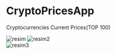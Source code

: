# CryptoPricesApp
  Cryptocurrencies Current Prices(TOP 100)<br/>
  
![resim](https://user-images.githubusercontent.com/104012238/205622829-6a6ade00-6492-48d5-a2f7-6cf0dc317880.jpg)
![resim2](https://user-images.githubusercontent.com/104012238/205626951-d69dc839-013f-4779-9f0e-b4179ded67c1.jpg)<br/>
![resim3](https://user-images.githubusercontent.com/104012238/205629866-b504caba-464f-4b33-ae0a-bb68014cb405.jpg)
